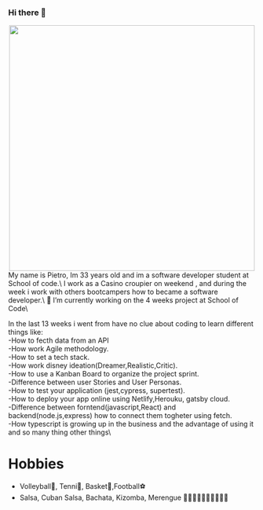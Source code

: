 ### Hi there 👋

<div style="text-align:center">
 <img src="https://scontent-lcy1-1.xx.fbcdn.net/v/t1.6435-9/37057264_10217729886979308_6583938552688541696_n.jpg?_nc_cat=104&ccb=1-5&_nc_sid=b9115d&_nc_ohc=YWiS6djQBoEAX8EenFs&_nc_ht=scontent-lcy1-1.xx&oh=00_AT8Y16RJNGCuK-Eh2_99AQ125BPhSqG5zWF47nnd2rI01w&oe=6235D699" data-canonical-src="https://gyazo.com/eb5c5741b6a9a16c692170a41a49c858.png" width="500" height="500"/>
 </div>
My name is Pietro, Im 33 years old and im a software developer student at School of code.\
I work as a Casino croupier on weekend , and during the week i work with others bootcampers how to became a software developer.\
 🔭 I’m currently working on the 4 weeks project at School of  Code\
 
 
In the last 13 weeks i went from have no clue about coding to learn different things like:\
 -How to fecth data from an API\
 -How work Agile methodology.\
 -How to set a tech stack. \
 -How work disney ideation(Dreamer,Realistic,Critic). \
 -How to use a Kanban Board to organize the project sprint. \
 -Difference between user Stories and User Personas. \
 -How to test your application (jest,cypress, supertest). \
 -How to deploy your app online using Netlify,Herouku, gatsby cloud. \
 -Difference between forntend(javascript,React) and backend(node.js,express) how to connect them togheter using fetch. \
 -How typescript is growing up in the business and the advantage of using it and so many thing other things\
 
 # Hobbies
 
 - Volleyball🏐, Tenni🎾, Basket🏀,Football⚽️ 
 - Salsa, Cuban Salsa, Bachata, Kizomba, Merengue 🕺🏾🕺🏾🕺🏾🕺🏾🕺🏾 
 


 
 
 

